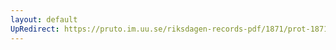 ```yaml
---
layout: default
UpRedirect: https://pruto.im.uu.se/riksdagen-records-pdf/1871/prot-1871--fk--509/prot-1871--fk--509_004.pdf
---
```

